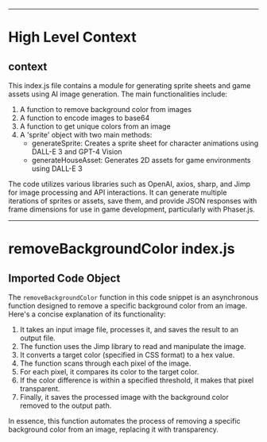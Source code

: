 

  ---
# High Level Context
## context
This index.js file contains a module for generating sprite sheets and game assets using AI image generation. The main functionalities include:

1. A function to remove background color from images
2. A function to encode images to base64
3. A function to get unique colors from an image
4. A 'sprite' object with two main methods:
   - generateSprite: Creates a sprite sheet for character animations using DALL-E 3 and GPT-4 Vision
   - generateHouseAsset: Generates 2D assets for game environments using DALL-E 3

The code utilizes various libraries such as OpenAI, axios, sharp, and Jimp for image processing and API interactions. It can generate multiple iterations of sprites or assets, save them, and provide JSON responses with frame dimensions for use in game development, particularly with Phaser.js.


---
# removeBackgroundColor index.js
## Imported Code Object
The `removeBackgroundColor` function in this code snippet is an asynchronous function designed to remove a specific background color from an image. Here's a concise explanation of its functionality:

1. It takes an input image file, processes it, and saves the result to an output file.
2. The function uses the Jimp library to read and manipulate the image.
3. It converts a target color (specified in CSS format) to a hex value.
4. The function scans through each pixel of the image.
5. For each pixel, it compares its color to the target color.
6. If the color difference is within a specified threshold, it makes that pixel transparent.
7. Finally, it saves the processed image with the background color removed to the output path.

In essence, this function automates the process of removing a specific background color from an image, replacing it with transparency.

  